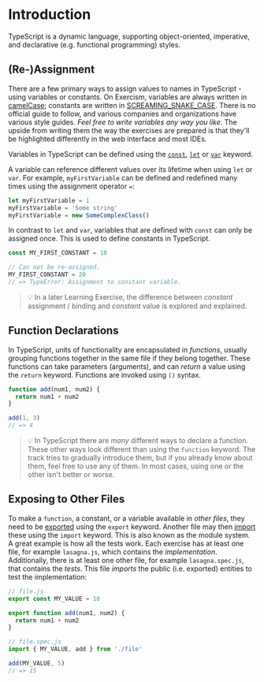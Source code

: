 # Introduction

TypeScript is a dynamic language, supporting object-oriented, imperative, and declarative (e.g. functional programming) styles.

## (Re-)Assignment

There are a few primary ways to assign values to names in TypeScript - using variables or constants. On Exercism, variables are always written in [camelCase][wiki-camel-case]; constants are written in [SCREAMING_SNAKE_CASE][wiki-snake-case]. There is no official guide to follow, and various companies and organizations have various style guides. _Feel free to write variables any way you like_. The upside from writing them the way the exercises are prepared is that they'll be highlighted differently in the web interface and most IDEs.

Variables in TypeScript can be defined using the [`const`][mdn-const], [`let`][mdn-let] or [`var`][mdn-var] keyword.

A variable can reference different values over its lifetime when using `let` or `var`. For example, `myFirstVariable` can be defined and redefined many times using the assignment operator `=`:

```typescript
let myFirstVariable = 1
myFirstVariable = 'Some string'
myFirstVariable = new SomeComplexClass()
```

In contrast to `let` and `var`, variables that are defined with `const` can only be assigned once. This is used to define constants in TypeScript.

```typescript
const MY_FIRST_CONSTANT = 10

// Can not be re-assigned.
MY_FIRST_CONSTANT = 20
// => TypeError: Assignment to constant variable.
```

> 💡 In a later Learning Exercise, the difference between _constant_ assignment / binding and _constant_ value is explored and explained.

## Function Declarations

In TypeScript, units of functionality are encapsulated in _functions_, usually grouping functions together in the same file if they belong together. These functions can take parameters (arguments), and can _return_ a value using the `return` keyword. Functions are invoked using `()` syntax.

```typescript
function add(num1, num2) {
  return num1 + num2
}

add(1, 3)
// => 4
```

> 💡 In TypeScript there are _many_ different ways to declare a function. These other ways look different than using the `function` keyword. The track tries to gradually introduce them, but if you already know about them, feel free to use any of them. In most cases, using one or the other isn't better or worse.

## Exposing to Other Files

To make a `function`, a constant, or a variable available in _other files_, they need to be [exported][mdn-export] using the `export` keyword. Another file may then [import][mdn-import] these using the `import` keyword. This is also known as the module system. A great example is how all the tests work. Each exercise has at least one file, for example `lasagna.js`, which contains the _implementation_. Additionally, there is at least one other file, for example `lasagna.spec.js`, that contains the _tests_. This file _imports_ the public (i.e. exported) entities to test the implementation:

```typescript
// file.js
export const MY_VALUE = 10

export function add(num1, num2) {
  return num1 + num2
}

// file.spec.js
import { MY_VALUE, add } from './file'

add(MY_VALUE, 5)
// => 15
```

[mdn-const]: https://developer.mozilla.org/en-US/docs/Web/JavaScript/Reference/Statements/const
[mdn-export]: https://developer.mozilla.org/en-US/docs/Web/JavaScript/Reference/Statements/export
[mdn-import]: https://developer.mozilla.org/en-US/docs/Web/JavaScript/Reference/Statements/import
[mdn-let]: https://developer.mozilla.org/en-US/docs/Web/JavaScript/Reference/Statements/let
[mdn-var]: https://developer.mozilla.org/en-US/docs/Web/JavaScript/Reference/Statements/var
[wiki-camel-case]: https://en.wikipedia.org/wiki/Camel_case
[wiki-snake-case]: https://en.wikipedia.org/wiki/Snake_case
